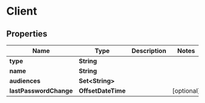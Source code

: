 

# Client


## Properties

| Name | Type | Description | Notes |
|------------ | ------------- | ------------- | -------------|
|**type** | **String** |  |  |
|**name** | **String** |  |  |
|**audiences** | **Set&lt;String&gt;** |  |  |
|**lastPasswordChange** | **OffsetDateTime** |  |  [optional] |



